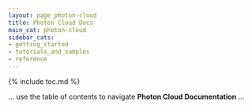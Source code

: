 ```yaml
---
layout: page_photon-cloud
title: Photon Cloud Docs
main_cat: photon-cloud
sidebar_cats:
- getting_started
- tutorials_and_samples
- reference
---
```

{% include toc.md %}

... use the table of contents to navigate **Photon Cloud Documentation** ...